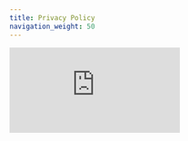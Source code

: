 ```yaml
---
title: Privacy Policy
navigation_weight: 50
---
```


<iframe class="autosize" src="https://app.termly.io/document/privacy-notice/540c236a-0dd9-4e56-a01d-68d59b2417eb" frameborder="0" allowfullscreen>
  <p>Your browser does not support iframes.</p>
</iframe>
<script>
    iFrameResize({inPageLinks: true}, 'iframe.autosize')
</script>

